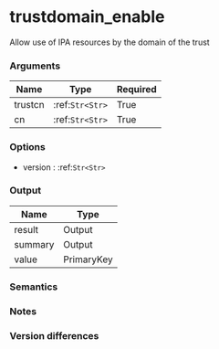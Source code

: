 [//]: # (THE CONTENT BELOW IS GENERATED. DO NOT EDIT.)
# trustdomain_enable
Allow use of IPA resources by the domain of the trust

### Arguments
|Name|Type|Required
|-|-|-
|trustcn|:ref:`Str<Str>`|True
|cn|:ref:`Str<Str>`|True

### Options
* version : :ref:`Str<Str>`

### Output
|Name|Type
|-|-
|result|Output
|summary|Output
|value|PrimaryKey

[//]: # (ADD YOUR NOTES BELOW. THESE WILL BE PICKED EVERY TIME THE DOCS ARE REGENERATED. //end)
### Semantics

### Notes

### Version differences